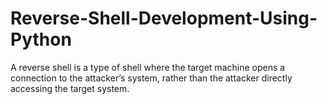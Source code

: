 # Reverse-Shell-Development-Using-Python
A reverse shell is a type of shell where the target machine opens a connection to the attacker’s system, rather than the attacker directly accessing the target system.
